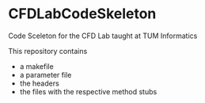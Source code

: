 # CFDLabCodeSkeleton
Code Sceleton for the CFD Lab taught at TUM Informatics

This repository contains

* a makefile
* a parameter file
* the headers
* the files with the respective method stubs
